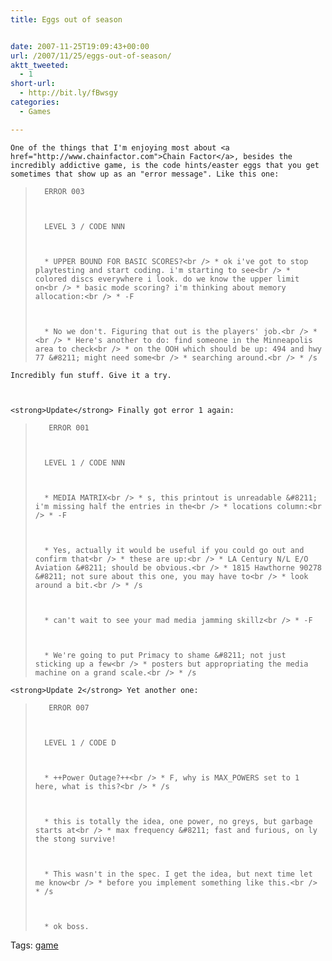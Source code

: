 ```yaml
---
title: Eggs out of season


date: 2007-11-25T19:09:43+00:00
url: /2007/11/25/eggs-out-of-season/
aktt_tweeted:
  - 1
short-url:
  - http://bit.ly/fBwsgy
categories:
  - Games

---
```

<div class='microid-mailto+http:sha1:e567e5f39f34d09455931084693dbbdfaf3aaa9c'>
  
    One of the things that I'm enjoying most about <a href="http://www.chainfactor.com">Chain Factor</a>, besides the incredibly addictive game, is the code hints/easter eggs that you get sometimes that show up as an "error message". Like this one:
  
  
  <blockquote>
    
      ERROR 003
    
    
    
      LEVEL 3 / CODE NNN
    
    
    
      * UPPER BOUND FOR BASIC SCORES?<br /> * ok i've got to stop playtesting and start coding. i'm starting to see<br /> * colored discs everywhere i look. do we know the upper limit on<br /> * basic mode scoring? i'm thinking about memory allocation:<br /> * -F
    
    
    
      * No we don't. Figuring that out is the players' job.<br /> *<br /> * Here's another to do: find someone in the Minneapolis area to check<br /> * on the OOH which should be up: 494 and hwy 77 &#8211; might need some<br /> * searching around.<br /> * /s
    
  </blockquote>
  
  
    Incredibly fun stuff. Give it a try.
  
  
  
    <strong>Update</strong> Finally got error 1 again:
  
  
  <blockquote>
    
       ERROR 001
    
    
    
      LEVEL 1 / CODE NNN
    
    
    
      * MEDIA MATRIX<br /> * s, this printout is unreadable &#8211; i'm missing half the entries in the<br /> * locations column:<br /> * -F
    
    
    
      * Yes, actually it would be useful if you could go out and confirm that<br /> * these are up:<br /> * LA Century N/L E/O Aviation &#8211; should be obvious.<br /> * 1815 Hawthorne 90278 &#8211; not sure about this one, you may have to<br /> * look around a bit.<br /> * /s
    
    
    
      * can't wait to see your mad media jamming skillz<br /> * -F
    
    
    
      * We're going to put Primacy to shame &#8211; not just sticking up a few<br /> * posters but appropriating the media machine on a grand scale.<br /> * /s
    
  </blockquote>
  
  
    <strong>Update 2</strong> Yet another one:
  
  
  <blockquote>
    
       ERROR 007
    
    
    
      LEVEL 1 / CODE D
    
    
    
      * ++Power Outage?++<br /> * F, why is MAX_POWERS set to 1 here, what is this?<br /> * /s
    
    
    
      * this is totally the idea, one power, no greys, but garbage starts at<br /> * max frequency &#8211; fast and furious, on ly the stong survive!
    
    
    
      * This wasn't in the spec. I get the idea, but next time let me know<br /> * before you implement something like this.<br /> * /s
    
    
    
      * ok boss.
    
  </blockquote>
</div>

<div class="st-post-tags">
  Tags: <a href="http://www.cavort.org/tag/game/" title="game" rel="tag">game</a><br />
</div>